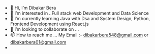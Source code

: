 - 👋 Hi, I’m Dibakar Bera
- 👀 I’m interested in ..Full stack web Development and Data Science
- 🌱 I’m currently learning Java with Dsa and System Design, Python, Frontend Development using React.js
- 💞️ I’m looking to collaborate on ...
- 📫 How to reach me ... My Email :- dibakarbera548@gmail.com or dibakarbera01@gmail.com
-                   

<!---
dibakarbera01/dibakarbera01 is a ✨ special ✨ repository because its `README.md` (this file) appears on your GitHub profile.
You can click the Preview link to take a look at your changes.
--->
